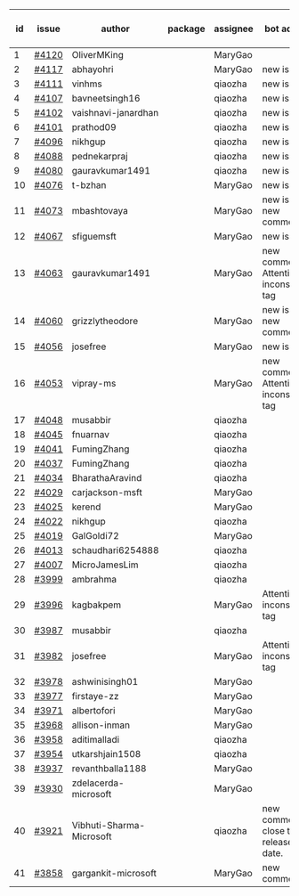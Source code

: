 | id | issue | author | package | assignee | bot advice | created date of issue | target release date | date from target |
| ------ | ------ | ------ | ------ | ------ | ------ | ------ | ------ | :-----: |
| 1 | [#4120](https://github.com/Azure/sdk-release-request/issues/4120) | OliverMKing |  | MaryGao |  | 05-01 | 05-26 |  |
| 2 | [#4117](https://github.com/Azure/sdk-release-request/issues/4117) | abhayohri |  | MaryGao | new issue. | 05-01 | 05-26 |  |
| 3 | [#4111](https://github.com/Azure/sdk-release-request/issues/4111) | vinhms |  | qiaozha | new issue. | 04-28 | 05-26 |  |
| 4 | [#4107](https://github.com/Azure/sdk-release-request/issues/4107) | bavneetsingh16 |  | qiaozha | new issue. | 04-28 | 05-26 |  |
| 5 | [#4102](https://github.com/Azure/sdk-release-request/issues/4102) | vaishnavi-janardhan |  | qiaozha | new issue. | 04-27 | 05-26 |  |
| 6 | [#4101](https://github.com/Azure/sdk-release-request/issues/4101) | prathod09 |  | qiaozha | new issue. | 04-26 | 05-26 |  |
| 7 | [#4096](https://github.com/Azure/sdk-release-request/issues/4096) | nikhgup |  | qiaozha | new issue. | 04-26 | 05-26 |  |
| 8 | [#4088](https://github.com/Azure/sdk-release-request/issues/4088) | pednekarpraj |  | qiaozha | new issue. | 04-25 | 05-26 |  |
| 9 | [#4080](https://github.com/Azure/sdk-release-request/issues/4080) | gauravkumar1491 |  | qiaozha | new issue. | 04-24 | 05-26 |  |
| 10 | [#4076](https://github.com/Azure/sdk-release-request/issues/4076) | t-bzhan |  | MaryGao | new issue. | 04-23 | 05-26 |  |
| 11 | [#4073](https://github.com/Azure/sdk-release-request/issues/4073) | mbashtovaya |  | MaryGao | new issue. new comment. | 04-21 | 05-26 |  |
| 12 | [#4067](https://github.com/Azure/sdk-release-request/issues/4067) | sfiguemsft |  | MaryGao | new issue. | 04-20 | 05-26 |  |
| 13 | [#4063](https://github.com/Azure/sdk-release-request/issues/4063) | gauravkumar1491 |  | MaryGao | new comment. Attention to inconsistent tag | 04-18 | 05-26 |  |
| 14 | [#4060](https://github.com/Azure/sdk-release-request/issues/4060) | grizzlytheodore |  | MaryGao | new issue. new comment. | 04-18 | 05-26 |  |
| 15 | [#4056](https://github.com/Azure/sdk-release-request/issues/4056) | josefree |  | MaryGao | new issue. | 04-18 | 05-26 |  |
| 16 | [#4053](https://github.com/Azure/sdk-release-request/issues/4053) | vipray-ms |  | MaryGao | new comment. Attention to inconsistent tag | 04-17 | 05-26 |  |
| 17 | [#4048](https://github.com/Azure/sdk-release-request/issues/4048) | musabbir |  | qiaozha |  | 04-14 | 04-28 |  |
| 18 | [#4045](https://github.com/Azure/sdk-release-request/issues/4045) | fnuarnav |  | qiaozha |  | 04-13 | 04-28 |  |
| 19 | [#4041](https://github.com/Azure/sdk-release-request/issues/4041) | FumingZhang |  | qiaozha |  | 04-13 | 04-28 |  |
| 20 | [#4037](https://github.com/Azure/sdk-release-request/issues/4037) | FumingZhang |  | qiaozha |  | 04-13 | 04-28 |  |
| 21 | [#4034](https://github.com/Azure/sdk-release-request/issues/4034) | BharathaAravind |  | qiaozha |  | 04-12 | 04-28 |  |
| 22 | [#4029](https://github.com/Azure/sdk-release-request/issues/4029) | carjackson-msft |  | MaryGao |  | 04-11 | 04-28 |  |
| 23 | [#4025](https://github.com/Azure/sdk-release-request/issues/4025) | kerend |  | MaryGao |  | 04-10 | 04-28 |  |
| 24 | [#4022](https://github.com/Azure/sdk-release-request/issues/4022) | nikhgup |  | qiaozha |  | 04-06 | 04-28 |  |
| 25 | [#4019](https://github.com/Azure/sdk-release-request/issues/4019) | GalGoldi72 |  | MaryGao |  | 04-04 | 04-28 |  |
| 26 | [#4013](https://github.com/Azure/sdk-release-request/issues/4013) | schaudhari6254888 |  | qiaozha |  | 04-04 | 04-28 |  |
| 27 | [#4007](https://github.com/Azure/sdk-release-request/issues/4007) | MicroJamesLim |  | qiaozha |  | 03-31 | 04-28 |  |
| 28 | [#3999](https://github.com/Azure/sdk-release-request/issues/3999) | ambrahma |  | qiaozha |  | 03-27 | 04-28 |  |
| 29 | [#3996](https://github.com/Azure/sdk-release-request/issues/3996) | kagbakpem |  | MaryGao | Attention to inconsistent tag | 03-26 | 04-28 |  |
| 30 | [#3987](https://github.com/Azure/sdk-release-request/issues/3987) | musabbir |  | qiaozha |  | 03-23 | 04-28 |  |
| 31 | [#3982](https://github.com/Azure/sdk-release-request/issues/3982) | josefree |  | MaryGao | Attention to inconsistent tag | 03-23 | 04-28 |  |
| 32 | [#3978](https://github.com/Azure/sdk-release-request/issues/3978) | ashwinisingh01 |  | MaryGao |  | 03-23 | 04-28 |  |
| 33 | [#3977](https://github.com/Azure/sdk-release-request/issues/3977) | firstaye-zz |  | MaryGao |  | 03-22 | 04-28 |  |
| 34 | [#3971](https://github.com/Azure/sdk-release-request/issues/3971) | albertofori |  | MaryGao |  | 03-22 | 04-28 |  |
| 35 | [#3968](https://github.com/Azure/sdk-release-request/issues/3968) | allison-inman |  | MaryGao |  | 03-22 | 04-28 |  |
| 36 | [#3958](https://github.com/Azure/sdk-release-request/issues/3958) | aditimalladi |  | qiaozha |  | 03-21 | 04-28 |  |
| 37 | [#3954](https://github.com/Azure/sdk-release-request/issues/3954) | utkarshjain1508 |  | qiaozha |  | 03-21 | 04-28 |  |
| 38 | [#3937](https://github.com/Azure/sdk-release-request/issues/3937) | revanthballa1188 |  | MaryGao |  | 03-16 | 04-28 |  |
| 39 | [#3930](https://github.com/Azure/sdk-release-request/issues/3930) | zdelacerda-microsoft |  | MaryGao |  | 03-15 | 04-28 |  |
| 40 | [#3921](https://github.com/Azure/sdk-release-request/issues/3921) | Vibhuti-Sharma-Microsoft |  | qiaozha | new comment. close to release date.  | 03-10 | 05-04 | 0 |
| 41 | [#3858](https://github.com/Azure/sdk-release-request/issues/3858) | gargankit-microsoft |  | MaryGao | new comment. | 03-02 | 03-24 |  |
